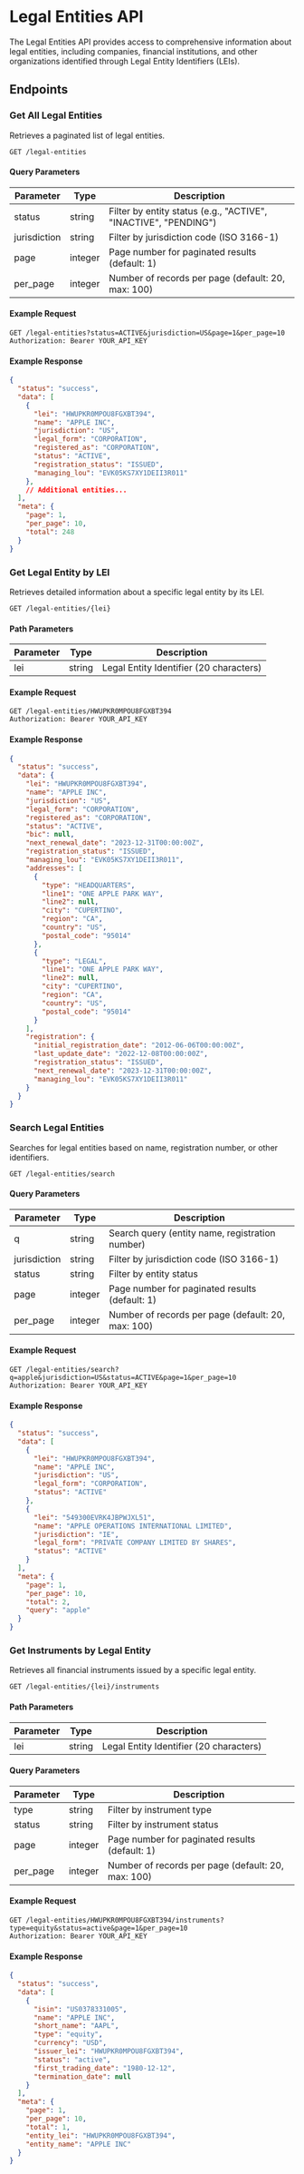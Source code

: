 # Legal Entities API

The Legal Entities API provides access to comprehensive information about legal entities, including companies, financial institutions, and other organizations identified through Legal Entity Identifiers (LEIs).

## Endpoints

### Get All Legal Entities

Retrieves a paginated list of legal entities.

```http
GET /legal-entities
```

#### Query Parameters

| Parameter | Type | Description |
|-----------|------|-------------|
| status | string | Filter by entity status (e.g., "ACTIVE", "INACTIVE", "PENDING") |
| jurisdiction | string | Filter by jurisdiction code (ISO 3166-1) |
| page | integer | Page number for paginated results (default: 1) |
| per_page | integer | Number of records per page (default: 20, max: 100) |

#### Example Request

```http
GET /legal-entities?status=ACTIVE&jurisdiction=US&page=1&per_page=10
Authorization: Bearer YOUR_API_KEY
```

#### Example Response

```json
{
  "status": "success",
  "data": [
    {
      "lei": "HWUPKR0MPOU8FGXBT394",
      "name": "APPLE INC",
      "jurisdiction": "US",
      "legal_form": "CORPORATION",
      "registered_as": "CORPORATION",
      "status": "ACTIVE",
      "registration_status": "ISSUED",
      "managing_lou": "EVK05KS7XY1DEII3R011"
    },
    // Additional entities...
  ],
  "meta": {
    "page": 1,
    "per_page": 10,
    "total": 248
  }
}
```

### Get Legal Entity by LEI

Retrieves detailed information about a specific legal entity by its LEI.

```http
GET /legal-entities/{lei}
```

#### Path Parameters

| Parameter | Type | Description |
|-----------|------|-------------|
| lei | string | Legal Entity Identifier (20 characters) |

#### Example Request

```http
GET /legal-entities/HWUPKR0MPOU8FGXBT394
Authorization: Bearer YOUR_API_KEY
```

#### Example Response

```json
{
  "status": "success",
  "data": {
    "lei": "HWUPKR0MPOU8FGXBT394",
    "name": "APPLE INC",
    "jurisdiction": "US",
    "legal_form": "CORPORATION",
    "registered_as": "CORPORATION",
    "status": "ACTIVE",
    "bic": null,
    "next_renewal_date": "2023-12-31T00:00:00Z",
    "registration_status": "ISSUED",
    "managing_lou": "EVK05KS7XY1DEII3R011",
    "addresses": [
      {
        "type": "HEADQUARTERS",
        "line1": "ONE APPLE PARK WAY",
        "line2": null,
        "city": "CUPERTINO",
        "region": "CA",
        "country": "US",
        "postal_code": "95014"
      },
      {
        "type": "LEGAL",
        "line1": "ONE APPLE PARK WAY",
        "line2": null,
        "city": "CUPERTINO",
        "region": "CA",
        "country": "US",
        "postal_code": "95014"
      }
    ],
    "registration": {
      "initial_registration_date": "2012-06-06T00:00:00Z",
      "last_update_date": "2022-12-08T00:00:00Z",
      "registration_status": "ISSUED",
      "next_renewal_date": "2023-12-31T00:00:00Z",
      "managing_lou": "EVK05KS7XY1DEII3R011"
    }
  }
}
```

### Search Legal Entities

Searches for legal entities based on name, registration number, or other identifiers.

```http
GET /legal-entities/search
```

#### Query Parameters

| Parameter | Type | Description |
|-----------|------|-------------|
| q | string | Search query (entity name, registration number) |
| jurisdiction | string | Filter by jurisdiction code (ISO 3166-1) |
| status | string | Filter by entity status |
| page | integer | Page number for paginated results (default: 1) |
| per_page | integer | Number of records per page (default: 20, max: 100) |

#### Example Request

```http
GET /legal-entities/search?q=apple&jurisdiction=US&status=ACTIVE&page=1&per_page=10
Authorization: Bearer YOUR_API_KEY
```

#### Example Response

```json
{
  "status": "success",
  "data": [
    {
      "lei": "HWUPKR0MPOU8FGXBT394",
      "name": "APPLE INC",
      "jurisdiction": "US",
      "legal_form": "CORPORATION",
      "status": "ACTIVE"
    },
    {
      "lei": "549300EVRK4JBPWJXL51",
      "name": "APPLE OPERATIONS INTERNATIONAL LIMITED",
      "jurisdiction": "IE",
      "legal_form": "PRIVATE COMPANY LIMITED BY SHARES",
      "status": "ACTIVE"
    }
  ],
  "meta": {
    "page": 1,
    "per_page": 10,
    "total": 2,
    "query": "apple"
  }
}
```

### Get Instruments by Legal Entity

Retrieves all financial instruments issued by a specific legal entity.

```http
GET /legal-entities/{lei}/instruments
```

#### Path Parameters

| Parameter | Type | Description |
|-----------|------|-------------|
| lei | string | Legal Entity Identifier (20 characters) |

#### Query Parameters

| Parameter | Type | Description |
|-----------|------|-------------|
| type | string | Filter by instrument type |
| status | string | Filter by instrument status |
| page | integer | Page number for paginated results (default: 1) |
| per_page | integer | Number of records per page (default: 20, max: 100) |

#### Example Request

```http
GET /legal-entities/HWUPKR0MPOU8FGXBT394/instruments?type=equity&status=active&page=1&per_page=10
Authorization: Bearer YOUR_API_KEY
```

#### Example Response

```json
{
  "status": "success",
  "data": [
    {
      "isin": "US0378331005",
      "name": "APPLE INC",
      "short_name": "AAPL",
      "type": "equity",
      "currency": "USD",
      "issuer_lei": "HWUPKR0MPOU8FGXBT394",
      "status": "active",
      "first_trading_date": "1980-12-12",
      "termination_date": null
    }
  ],
  "meta": {
    "page": 1,
    "per_page": 10,
    "total": 1,
    "entity_lei": "HWUPKR0MPOU8FGXBT394",
    "entity_name": "APPLE INC"
  }
}
```
